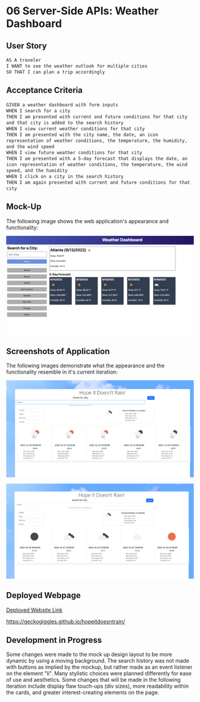 # 06 Server-Side APIs: Weather Dashboard
## User Story

```
AS A traveler
I WANT to see the weather outlook for multiple cities
SO THAT I can plan a trip accordingly
```

## Acceptance Criteria

```
GIVEN a weather dashboard with form inputs
WHEN I search for a city
THEN I am presented with current and future conditions for that city and that city is added to the search history
WHEN I view current weather conditions for that city
THEN I am presented with the city name, the date, an icon representation of weather conditions, the temperature, the humidity, and the wind speed
WHEN I view future weather conditions for that city
THEN I am presented with a 5-day forecast that displays the date, an icon representation of weather conditions, the temperature, the wind speed, and the humidity
WHEN I click on a city in the search history
THEN I am again presented with current and future conditions for that city
```

## Mock-Up

The following image shows the web application's appearance and functionality:

![The weather app includes a search option, a list of cities, and a five-day forecast and current weather conditions for Atlanta.](./assets/Images/06-server-side-apis-homework-demo.png)

## Screenshots of Application

The following images demonstrate what the appearance and the functionality resemble in it's current iteration:

![The weather of London the City for the 20th of December and the next following 5 days.](./assets/Images/screenshot1.png)

![The weather of Orlando the City for the 20th of December and the next following 5 days.](./assets/Images/screenshot2.png)

## Deployed Webpage
[Deployed Website Link](https://geckogiggles.github.io/hopeitdoesntrain/)


https://geckogiggles.github.io/hopeitdoesntrain/

## Development in Progress
Some changes were made to the mock up design layout to be more dynamic by using a moving background. The search history was not made with buttons as implied by the mockup, but rather made as an event listener on the element "li". Many stylistic choices were planned differently for ease of use and aesthetics. Some changes that will be made in the following iteration include display flaw touch-ups (div sizes), more readability within the cards, and greater interest-creating elements on the page.